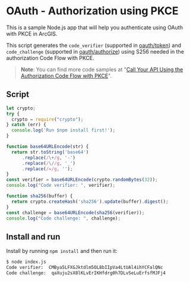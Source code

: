 # OAuth - Authorization using PKCE 

This is a sample Node.js app that will help you authenticate using OAuth with PKCE in ArcGIS.

This script generates the `code_verifier` (supported in [oauth/token](https://developers.arcgis.com/rest/users-groups-and-items/token.htm)) and `code_challenge` (supported in [oauth/authorize](https://developers.arcgis.com/rest/users-groups-and-items/authorize.htm)) using S256 needed in the authorization Code Flow with PKCE.

> **Note**: 
You can find more code samples at "[Call Your API Using the Authorization Code Flow with PKCE](https://auth0.com/docs/get-started/authentication-and-authorization-flow/call-your-api-using-the-authorization-code-flow-with-pkce#steps)".


## Script

```js
let crypto;
try {
  crypto = require("crypto");
} catch (err) {
  console.log('Run $npm install first!');
}

function base64URLEncode(str) {
  return str.toString('base64')
      .replace(/\+/g, '-')
      .replace(/\//g, '_')
      .replace(/=/g, '');
}
const verifier = base64URLEncode(crypto.randomBytes(32));
console.log("Code verifier: ", verifier);

function sha256(buffer) {
  return crypto.createHash('sha256').update(buffer).digest();
}
const challenge = base64URLEncode(sha256(verifier));
console.log("Code challenge: ", challenge);
```

## Install and run

Install by running `npm install` and then run it:

```bash
$ node index.js
Code verifier:  CMBya5LFXGJktdlm5OL8bIIpVa4LtUAl4ihYCFalQNc
Code challenge:  qaXuju2sX8lKLvErIKHfdrg0h7DLvSeLuErfsfMJFj4
```